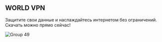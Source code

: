 <h2>WORLD VPN</h2>
<p>Защитите свои данные и наслаждайтесь интернетом без ограничений. Скачать можно прямо сейчас!</p>


![Group 49](https://github.com/user-attachments/assets/6ad6ee81-eaac-4928-a020-fad336255967)
